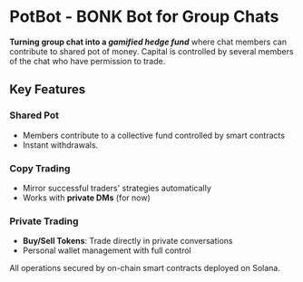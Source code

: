 # PotBot - BONK Bot for Group Chats

**Turning group chat into a *gamified hedge fund*** where chat members can contribute to shared pot of money.
Capital is controlled by several members of the chat who have permission to trade.

## Key Features

### **Shared Pot**
- Members contribute to a collective fund controlled by smart contracts
- Instant withdrawals.

### **Copy Trading**
- Mirror successful traders' strategies automatically
- Works with **private DMs** (for now)

### Private Trading
- **Buy/Sell Tokens**: Trade directly in private conversations
- Personal wallet management with full control

All operations secured by on-chain smart contracts deployed on Solana. 
